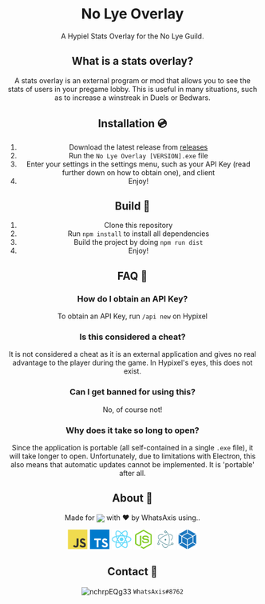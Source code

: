 <h1 align="center">No Lye Overlay</h1>

<p align="center">A Hypiel Stats Overlay for the No Lye Guild.</p>

<h2 align="center">What is a stats overlay?</h2>
<p align="center">A stats overlay is an external program or mod that allows you
to see the stats of users in your pregame lobby. This is useful in many situations, such as to increase a winstreak in Duels or Bedwars.</p>

<h2 align="center">Installation 💿</h2>
<ol align="center">
    <li>Download the latest release from <a href="https://github.com/No-Lye-Overlay/releases">releases</a></li>
    <li>Run the <code>No Lye Overlay [VERSION].exe</code> file</li>
    <li>Enter your settings in the settings menu, such as your API Key (read further down on how to obtain one), and client</li>
    <li>Enjoy!</li>
</ol>

<h2 align="center">Build 🔨</h2>
<ol align="center">
    <li>Clone this repository</li>
    <li>Run <code>npm install</code> to install all dependencies</li>
    <li>Build the project by doing <code>npm run dist</code></li>
    <li>Enjoy!</li>
</ol>

<h2 align="center">FAQ 📠</h2>
<h3 align="center">How do I obtain an API Key?</h3>
<p align="center">To obtain an API Key, run <code>/api new</code> on Hypixel</p>
<h3 align="center">Is this considered a cheat?</h3>
<p align="center">It is not considered a cheat as it is an external application and gives no real advantage to the player during the game. In Hypixel's eyes, this does not exist.</p>
<h3 align="center">Can I get banned for using this?</h3><p align="center">No, of course not!</p>
<h3 align="center">Why does it take so long to open?</h3><p align="center">Since the application is portable (all self-contained in a single <code>.exe</code> file), it will take longer to open. Unfortunately, due to limitations with Electron, this also means that automatic updates cannot be implemented. It is 'portable' after all.</p>

<h2 align="center">About 📜</h2>
<p align="center">Made for <img src="https://cdn.discordapp.com/attachments/737635797020180510/873471706893778954/ezgif-3-cce6c7f47987.png" height="30" align="center" /> with ❤️ by WhatsAxis using..</p>  <a href="https://developer.mozilla.org/en-US/docs/Web/JavaScript" target="_blank">
    <div align="center">
        <!---
        JavaScript
        -->
        <img src="https://raw.githubusercontent.com/devicons/devicon/master/icons/javascript/javascript-original.svg" alt="javascript" width="40" height="40"/></a>
        <!---
        TypeScript
        -->
        <a href="https://www.typescriptlang.org/" target="_blank"> <img src="https://raw.githubusercontent.com/devicons/devicon/master/icons/typescript/typescript-plain.svg" alt="javascript" width="40" height="40"/></a>
        <!---
        React
        -->
        <a href="https://reactjs.org/" target="_blank"> <img src="https://raw.githubusercontent.com/devicons/devicon/master/icons/react/react-original.svg" alt="react" width="40" height="40"/></a>
        <!---
        Node.js
        -->
        <a href="https://nodejs.org" target="_blank"> <img src="https://raw.githubusercontent.com/devicons/devicon/master/icons/nodejs/nodejs-original.svg" alt="nodejs" width="40" height="40"/></a>
        <!---
        Electron
        -->
        <a href="https://www.electronjs.org/"
        target="_blank"> <img src="https://raw.githubusercontent.com/devicons/devicon/master/icons/electron/electron-original.svg" alt="nodejs" width="40" height="40"/></a>
        <!---
        Webpack
        -->
        <a href="https://webpack.js.org/"
        target="_blank"> <img src="https://raw.githubusercontent.com/devicons/devicon/master/icons/webpack/webpack-plain.svg" alt="nodejs" width="40" height="40"/></a>
        </div>
<h2 align="center">Contact 📮</h2>

<div align="center">
  <img align="center" src="https://raw.githubusercontent.com/rahuldkjain/github-profile-readme-generator/master/src/images/icons/Social/discord.svg" alt="nchrpEQg33" height="30" width="40" /> <code>WhatsAxis#8762</code>
</div>